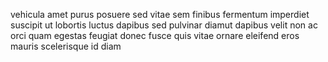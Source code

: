 vehicula amet purus posuere sed vitae sem finibus fermentum imperdiet suscipit
ut lobortis luctus dapibus sed pulvinar diamut dapibus velit non ac orci quam
egestas feugiat donec fusce quis vitae ornare eleifend eros mauris scelerisque
id diam